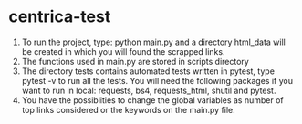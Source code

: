 # centrica-test
1. To run the project, type: python main.py and a directory html_data will be created in which you will found the scrapped links.
2. The functions used in main.py are stored in scripts directory 
3. The directory tests contains automated tests written in pytest, type pytest -v to run all the tests.
You will need the following packages if you want to run in local: requests, bs4, requests_html, shutil and pytest.
4. You have the possiblities to change the global variables as number of top links considered or the keywords on the main.py file.

